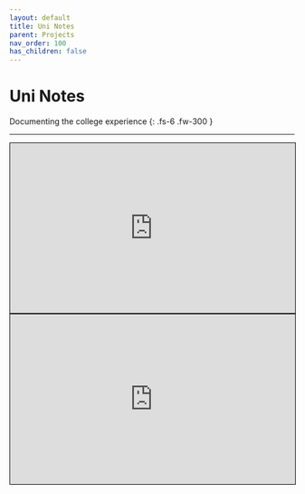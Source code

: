 ```yaml
---
layout: default
title: Uni Notes
parent: Projects
nav_order: 100
has_children: false
---
```


# Uni Notes

Documenting the college experience 
{: .fs-6 .fw-300 }

---

<iframe src="https://andre-ye.github.io" width="100%" height="300" style="border:1px solid black;"></iframe>

<iframe src="https://andre-ye.github.io/ts" width="100%" height="300" style="border:1px solid black;"></iframe>
